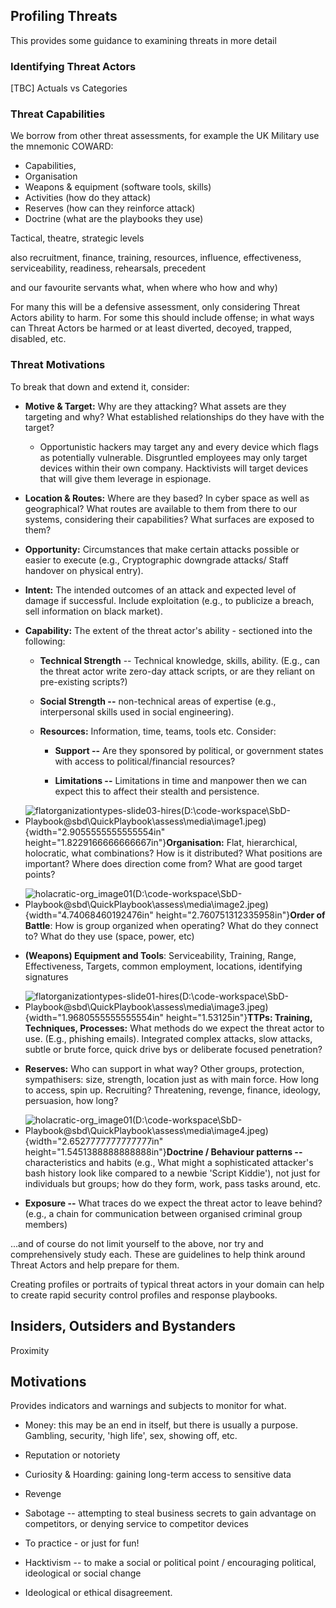 ## Profiling Threats

This provides some guidance to examining threats in more detail

### Identifying Threat Actors

[TBC] Actuals vs Categories



### Threat Capabilities

We borrow from other threat assessments, for example the UK Military use
the mnemonic COWARD:

* Capabilities,
* Organisation
* Weapons & equipment (software tools, skills)
* Activities (how do they attack)
* Reserves (how can they reinforce attack)
* Doctrine (what are the playbooks they use)



Tactical, theatre, strategic levels

also recruitment, finance, training, resources, influence, effectiveness, serviceability,
readiness, rehearsals, precedent 

and our favourite servants what, when where who how and why)

For many this will be a defensive assessment, only considering Threat
Actors ability to harm. For some this should include offense; in what
ways can Threat Actors be harmed or at least diverted, decoyed, trapped,
disabled, etc. 

### Threat Motivations



To break that down and extend it, consider:

- **Motive & Target:** Why are they attacking? What assets are they
  targeting and why? What established relationships do they have with
  the target?

  - Opportunistic hackers may target any and every device which flags as
    potentially vulnerable. Disgruntled employees may only target
    devices within their own company. Hacktivists will target devices
    that will give them leverage in espionage.

- **Location & Routes:** Where are they based? In cyber space as well as
  geographical? What routes are available to them from there to our
  systems, considering their capabilities? What surfaces are exposed to
  them?

- **Opportunity:** Circumstances that make certain attacks possible or
  easier to execute (e.g., Cryptographic downgrade attacks/ Staff
  handover on physical entry).

- **Intent:** The intended outcomes of an attack and expected level of
  damage if successful. Include exploitation (e.g., to publicize a
  breach, sell information on black market).

- **Capability:** The extent of the threat actor's ability - sectioned
  into the following:

  - **Technical Strength** -- Technical knowledge, skills, ability.
    (E.g., can the threat actor write zero-day attack scripts, or are
    they reliant on pre-existing scripts?)

  - **Social Strength --** non-technical areas of expertise (e.g.,
    interpersonal skills used in social engineering).

  - **Resources:** Information, time, teams, tools etc. Consider:

    - **Support --** Are they sponsored by political, or government
      states with access to political/financial resources?

    - **Limitations --** Limitations in time and manpower then we can
      expect this to affect their stealth and persistence.

- ![flatorganizationtypes-slide03-hires(D:\code-workspace\SbD-Playbook@sbd\QuickPlaybook\assess\media\image1.jpeg)](media/image1.jpeg){width="2.9055555555555554in"
  height="1.8229166666666667in"}**Organisation:** Flat, hierarchical,
  holocratic, what combinations? How is it distributed? What positions
  are important? Where does direction come from? What are good target
  points?

- ![holacratic-org_image01(D:\code-workspace\SbD-Playbook@sbd\QuickPlaybook\assess\media\image2.jpeg)](media/image2.jpeg){width="4.74068460192476in"
  height="2.760751312335958in"}**Order of Battle**: How is group
  organized when operating? What do they connect to? What do they use
  (space, power, etc)

- **(Weapons) Equipment and Tools**: Serviceability, Training, Range,
  Effectiveness, Targets, common employment, locations, identifying
  signatures

- ![flatorganizationtypes-slide01-hires(D:\code-workspace\SbD-Playbook@sbd\QuickPlaybook\assess\media\image3.jpeg)](media/image3.jpeg){width="1.9680555555555554in"
  height="1.53125in"}**TTPs: Training, Techniques, Processes:** What
  methods do we expect the threat actor to use. (E.g., phishing emails).
  Integrated complex attacks, slow attacks, subtle or brute force, quick
  drive bys or deliberate focused penetration?

- **Reserves:** Who can support in what way? Other groups, protection,
  sympathisers: size, strength, location just as with main force. How
  long to access, spin up. Recruiting? Threatening, revenge, finance,
  ideology, persuasion, how long?

- ![holacratic-org_image01(D:\code-workspace\SbD-Playbook@sbd\QuickPlaybook\assess\media\image4.jpeg)](media/image4.jpeg){width="2.6527777777777777in"
  height="1.5451388888888888in"}**Doctrine / Behaviour patterns --**
  characteristics and habits (e.g., What might a sophisticated
  attacker's bash history look like compared to a newbie 'Script
  Kiddie'), not just for individuals but groups; how do they form, work,
  pass tasks around, etc.

- **Exposure --** What traces do we expect the threat actor to leave
  behind? (e.g., a chain for communication between organised criminal
  group members)

...and of course do not limit yourself to the above, nor try and
comprehensively study each. These are guidelines to help think around
Threat Actors and help prepare for them.

Creating profiles or portraits of typical threat actors in your domain
can help to create rapid security control profiles and response
playbooks.

## Insiders, Outsiders and Bystanders

Proximity

## Motivations

Provides indicators and warnings and subjects to monitor for what.

- Money: this may be an end in itself, but there is usually a purpose.
  Gambling, security, 'high life', sex, showing off, etc.

- Reputation or notoriety 

- Curiosity & Hoarding: gaining long-term access to sensitive data

- Revenge

- Sabotage -- attempting to steal business secrets to gain advantage on
  competitors, or denying service to competitor devices

- To practice - or just for fun!

- Hacktivism -- to make a social or political point / encouraging
  political, ideological or social change 

- Ideological or ethical disagreement.